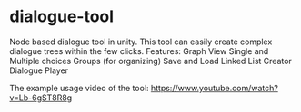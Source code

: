 # dialogue-tool
 Node based dialogue tool in unity.
 This tool can easily create complex dialogue trees within the few clicks. Features:
 Graph View
 Single and Multiple choices
 Groups (for organizing)
 Save and Load
 Linked List Creator
 Dialogue Player

 The example usage video of the tool:
 https://www.youtube.com/watch?v=Lb-6gST8R8g
